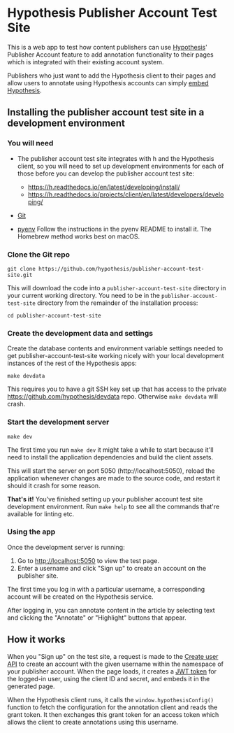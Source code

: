 # Hypothesis Publisher Account Test Site

This is a web app to test how content publishers can use
[Hypothesis](https://hypothes.is)' Publisher Account feature to add annotation
functionality to their pages which is integrated with their existing account
system.

Publishers who just want to add the Hypothesis client to their pages and allow users to annotate using Hypothesis accounts can simply [embed Hypothesis](https://hypothes.is/for-publishers/).

## Installing the publisher account test site in a development environment

### You will need

* The publisher account test site integrates with h and the Hypothesis client,
  so you will need to set up development environments for each of those before
  you can develop the publisher account test site:

  * https://h.readthedocs.io/en/latest/developing/install/
  * https://h.readthedocs.io/projects/client/en/latest/developers/developing/

* [Git](https://git-scm.com/)

* [pyenv](https://github.com/pyenv/pyenv)
  Follow the instructions in the pyenv README to install it.
  The Homebrew method works best on macOS.

### Clone the Git repo

    git clone https://github.com/hypothesis/publisher-account-test-site.git

This will download the code into a `publisher-account-test-site` directory in
your current working directory. You need to be in the
`publisher-account-test-site` directory from the remainder of the installation
process:

    cd publisher-account-test-site

### Create the development data and settings

Create the database contents and environment variable settings needed to get
publisher-account-test-site working nicely with your local development
instances of the rest of the Hypothesis apps:

    make devdata

This requires you to have a git SSH key set up that has access to the private
https://github.com/hypothesis/devdata repo. Otherwise `make devdata` will
crash.

### Start the development server

    make dev

The first time you run `make dev` it might take a while to start because it'll
need to install the application dependencies and build the client assets.

This will start the server on port 5050 (http://localhost:5050), reload the
application whenever changes are made to the source code, and restart it should
it crash for some reason.

**That's it!** You’ve finished setting up your publisher account test site
development environment. Run `make help` to see all the commands that're
available for linting etc.

### Using the app

Once the development server is running:

1. Go to [http://localhost:5050](http://localhost:5050) to view the test page.
2. Enter a username and click "Sign up" to create an account on the publisher site.

The first time you log in with a particular username, a corresponding account
will be created on the Hypothesis service.

After logging in, you can annotate content in the article by selecting text and
clicking the "Annotate" or "Highlight" buttons that appear.

## How it works

When you "Sign up" on the test site, a request is made to the [Create user API](http://h.readthedocs.io/en/latest/api/#operation/createUser) to create an account with the given username within the namespace of your publisher account. When the page loads, it creates a [JWT token](https://jwt.io/) for the logged-in user, using the client ID and secret, and embeds it in the generated page.

When the Hypothesis client runs, it calls the `window.hypothesisConfig()` function to fetch the configuration for the annotation client and reads the grant token. It then exchanges this grant token for an access token which allows the client to create annotations using this username.
